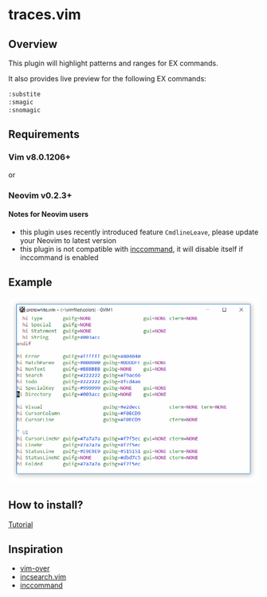 # traces.vim

## Overview
This plugin will highlight patterns and ranges for EX commands.

It also provides live preview for the following EX commands:
```
:substite
:smagic
:snomagic
```

## Requirements
### Vim v8.0.1206+
or
### Neovim v0.2.3+
#### Notes for Neovim users

 - this plugin uses recently introduced feature `CmdlineLeave`, please update your Neovim to latest version
 - this plugin is not compatible with [inccommand](https://neovim.io/doc/user/options.html#'inccommand'),
   it will disable itself if inccommand is enabled

## Example
![example](img/traces_example.gif?raw=true)

## How to install?
[Tutorial](https://gist.github.com/manasthakur/ab4cf8d32a28ea38271ac0d07373bb53)

## Inspiration
 - [vim-over](https://github.com/osyo-manga/vim-over)
 - [incsearch.vim](https://github.com/haya14busa/incsearch.vim)
 - [inccommand](https://neovim.io/doc/user/options.html#'inccommand')
